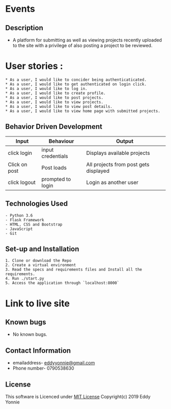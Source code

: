 # Events
## Description
* A platform for submitting as well as viewing projects recently uploaded to the site with a privilege of also posting a project to be reviewed.

# User stories :
    * As a user, I would like to concider being authenticaticated.
    * As a user, I would like to get authenticated on login click.
    * As a user, I would like to log in.
    * As a user, I would like to create profile.
    * As a user, I would like to post projects.
    * As a user, I would like to view projects.
    * As a user, I would like to view post details.
    * As a user, I would like to view home page with submitted projects.


## Behavior Driven Development
| Input               | Behaviour                         | Output                     |
| ------------------- | ------------------ | ------------------------------------------|
|  click login        | input credentials  | Displays available  projects              |
| Click on post       | Post  loads        | All projects from post gets displayed     |
| click logout        | prompted to login  | Login as another user                     |

## Technologies Used
    - Python 3.6
    - Flask Framework
    - HTML, CSS and Bootstrap
    - JavaScript
    - Git


## Set-up and Installation
    1. Clone or download the Repo
    2. Create a virtual environment
    3. Read the specs and requirements files and Install all the requirements.
    4. Run ./start.py
    5. Access the application through `localhost:8000`

# Link to live site
    

## Known bugs
* No  known bugs.

## Contact Information
* emailaddress- eddyyonnie@gmail.com
* Phone number- 0790538630
 
 ## License

This software is Licenced under [MIT License](LICENSE)
Copyright(c) 2019 Eddy Yonnie